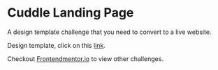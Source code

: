 # Cuddle Landing Page

A design template challenge that you need to convert to a live website. 

Design template, click on this [link](https://www.frontendmentor.io/challenges/huddle-landing-page-with-a-single-introductory-section-B_2Wvxgi0).

Checkout [Frontendmentor.io](https://www.frontendmentor.io/) to view other challenges.